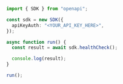 <!-- Start SDK Example Usage [usage] -->
```typescript
import { SDK } from "openapi";

const sdk = new SDK({
  apiKeyAuth: "<YOUR_API_KEY_HERE>",
});

async function run() {
  const result = await sdk.healthCheck();

  console.log(result);
}

run();

```
<!-- End SDK Example Usage [usage] -->